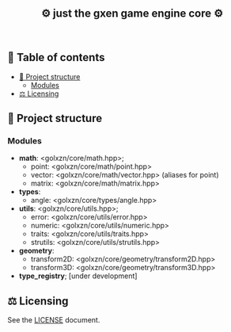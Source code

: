 <br/>
<!-- <p align="center">
	<img src="assets/CuteCoreLogo.png" />
</p> -->
<h2 align="center">⚙️ just the <b>gxen</b> game engine <b>core</b> ⚙️</h2>

<br/>

<h2>📜 Table of contents </h2>

- [🧱 Project structure](#-project-structure)
  - [Modules](#modules)
- [⚖️ Licensing](#️-licensing)

## 🧱 Project structure

### Modules
- __math__: <golxzn/core/math.hpp>;
  - point: <golxzn/core/math/point.hpp>
  - vector: <golxzn/core/math/vector.hpp> (aliases for point)
  - matrix: <golxzn/core/math/matrix.hpp>
- __types__:
  - angle: <golxzn/core/types/angle.hpp>
- __utils__: <golxzn/core/utils.hpp>;
  - error: <golxzn/core/utils/error.hpp>
  - numeric: <golxzn/core/utils/numeric.hpp>
  - traits: <golxzn/core/utils/traits.hpp>
  - strutils: <golxzn/core/utils/strutils.hpp>
- __geometry__:
  - transform2D: <golxzn/core/geometry/transform2D.hpp>
  - transform3D: <golxzn/core/geometry/transform3D.hpp>
- __type_registry__; [under development]

## ⚖️ Licensing

See the [LICENSE](LICENSE) document.
